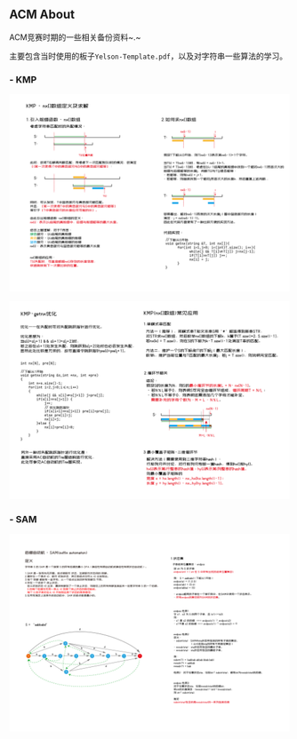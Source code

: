 ## ACM About

ACM竞赛时期的一些相关备份资料~.~

主要包含当时使用的板子`Yelson-Template.pdf`，以及对字符串一些算法的学习。



### - KMP

![image-01](https://github.com/Ci-Yelson/ACM-About/blob/main/String%20About/KMP-01.png)

![image-02](https://github.com/Ci-Yelson/ACM-About/blob/main/String%20About/KMP-02.png)

### - SAM

![image-03](https://github.com/Ci-Yelson/ACM-About/blob/main/String%20About/后缀自动机-学习-01.png)
